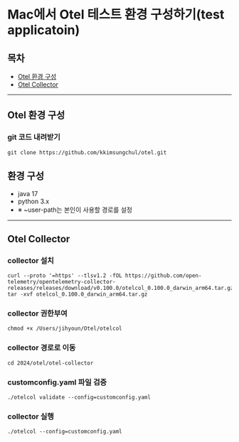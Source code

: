 # Mac에서 Otel 테스트 환경 구성하기(test applicatoin)
## 목차
- [Otel 환경 구성](#otel-환경-구성)
- [Otel Collector](#otel-collector)

---
## Otel 환경 구성
### git 코드 내려받기
```shell
git clone https://github.com/kkimsungchul/otel.git
```
## 환경 구성
- java 17
- python 3.x
- ※ ~user-path는 본인이 사용할 경로를 설정
---
## Otel Collector

### collector 설치
```shell
curl --proto '=https' --tlsv1.2 -fOL https://github.com/open-telemetry/opentelemetry-collector-releases/releases/download/v0.100.0/otelcol_0.100.0_darwin_arm64.tar.gz
tar -xvf otelcol_0.100.0_darwin_arm64.tar.gz
```
### collector 권한부여
```shell
chmod +x /Users/jihyoun/Otel/otelcol
```

### collector 경로로 이동
```shell
cd 2024/otel/otel-collector
```

### customconfig.yaml 파일 검증
```shell
./otelcol validate --config=customconfig.yaml
```

### collector 실행
```shell
./otelcol --config=customconfig.yaml
```
